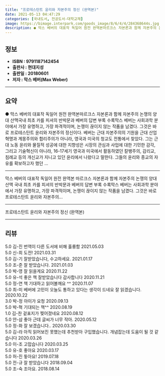```yaml
---
title: "프로테스탄트 윤리와 자본주의 정신 (완역본)"
date: 2021-05-13 04:47:29
categories: [국내도서, 전공도서-대학교재]
image: https://bimage.interpark.com/goods_image/8/6/4/4/284368644s.jpg
description: ● 막스 베버의 대표작 독일어 원전 완역본마르크스 자본론과 함께 자본주의 논쟁의 양대 산맥국내 최초 카를 피셔의 반박문과 베버의 답변 부록 수록막스 베버는 사회과학 분야에서 가장 유명하고, 가장 파격적이며, 논쟁이 끊이지 않는 작품을 남겼다. 그것은 바로 프로테스탄트 윤리와 자본주의
---
```


## **정보**

- **ISBN : 9791187142454**
- **출판사 : 현대지성**
- **출판일 : 20180601**
- **저자 : 막스 베버(Max Weber)**

------



## **요약**

●  막스 베버의 대표작 독일어 원전 완역본마르크스 자본론과 함께 자본주의 논쟁의 양대 산맥국내 최초 카를 피셔의 반박문과 베버의 답변 부록 수록막스 베버는 사회과학 분야에서 가장 유명하고, 가장 파격적이며, 논쟁이 끊이지 않는 작품을 남겼다. 그것은 바로 프로테스탄트 윤리와 자본주의 정신이다. 베버는 근대 자본주의의 기원을 근대 산업혁명과 계몽주의와 합리주의가 아니라, 영국과 미국의 청교도 전통에서 찾았다. 그는 근대 노동 윤리와 물질적 성공에 대한 지향성은 시장의 관심과 사업에 대한 기민한 감각, 그리고 기술혁신이 아니라, 16-17세기 영국과 미국에서 활동하였던 칼뱅주의, 감리교, 침례교 등의 개신교가 지니고 있던 윤리에서 나왔다고 말한다. 그들의 윤리와 종교의 자유를 확보하고자 했던 ...

------

막스 베버의 대표작 독일어 원전 완역본
마르크스 자본론과 함께 자본주의 논쟁의 양대 산맥
국내 최초 카를 피셔의 반박문과 베버의 답변 부록 수록막스 베버는 사회과학 분야에서 가장 유명하고, 가장 파격적이며, 논쟁이 끊이지 않는 작품을 남겼다. 그것은 바로 프로테스탄트 윤리와 자본주의... 

------


프로테스탄트 윤리와 자본주의 정신 (완역본) 

------


## **리뷰** 

5.0 김-진 번역이 다른 도서에 비해 훌륭함 2021.05.03 <br/>5.0 신-희 도전! 2021.03.31 <br/>5.0 김-기 잘받았습니다, 수고하세요. 2021.01.17 <br/>5.0 조-준 잘 받았습니다. 2021.01.03 <br/>5.0 박-영 잘 읽을게요 2020.11.22 <br/>5.0 유-석 좋은 책 잘받았습니다 감사합니다  2020.11.21 <br/>5.0 정-연 책 기대하고 읽어볼깨요 ^^ 2020.11.07 <br/>5.0 최-미 베버에 고민이 오늘도 통하고 있다는 생각이 드네요 잘 읽겠습니다. 2020.10.22 <br/>3.0 박-정 아이가 요청 2020.09.13 <br/>5.0 박-혁 기대되는 책^^ 2020.08.19 <br/>1.0 김-찬 겉표지가 찢어졌네요 2020.08.12 <br/>5.0 안-삼 좋아 근데 글씨가 너무 작아.  2020.05.12 <br/>5.0 정-화 잘 보겠습니다.. 2020.03.30 <br/>5.0 김-라 아직 읽어보진 못했는데 추천받아 구입했습니다.
개념잡는데 도움이 될 것 같습니다
 2020.03.26 <br/>5.0 이-조 고맙습니다 2020.03.25 <br/>5.0 유-호 좋아요 2020.03.17 <br/>5.0 허-진 돟아요! 2019.07.18 <br/>5.0 전-규 잘 받았습니다 2018.09.04 <br/>5.0 조-숙 조아요. 2018.08.14 <br/>